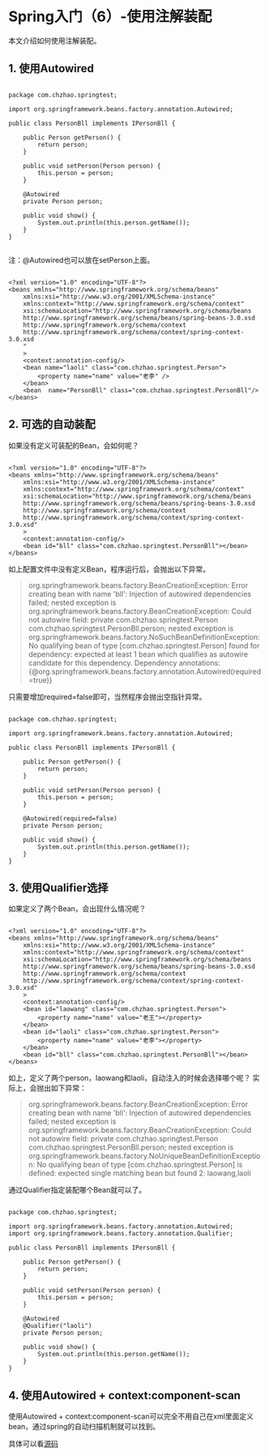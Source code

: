 # Spring入门（6）-使用注解装配

本文介绍如何使用注解装配。

## 1. 使用Autowired


```

package com.chzhao.springtest;

import org.springframework.beans.factory.annotation.Autowired;

public class PersonBll implements IPersonBll {

	public Person getPerson() {
		return person;
	}

	public void setPerson(Person person) {
		this.person = person;
	}

	@Autowired
	private Person person;

	public void show() {
		System.out.println(this.person.getName());
	}
}


```

注：@Autowired也可以放在setPerson上面。

```

<?xml version="1.0" encoding="UTF-8"?>
<beans xmlns="http://www.springframework.org/schema/beans"
	xmlns:xsi="http://www.w3.org/2001/XMLSchema-instance"
	xmlns:context="http://www.springframework.org/schema/context"
	xsi:schemaLocation="http://www.springframework.org/schema/beans 	
	http://www.springframework.org/schema/beans/spring-beans-3.0.xsd
	http://www.springframework.org/schema/context
	http://www.springframework.org/schema/context/spring-context-3.0.xsd
	"
	>
	<context:annotation-config/>
	<bean name="laoli" class="com.chzhao.springtest.Person">
		<property name="name" value="老李" />
	</bean>
	<bean  name="PersonBll" class="com.chzhao.springtest.PersonBll"/>
</beans>

```

## 2. 可选的自动装配

如果没有定义可装配的Bean，会如何呢？

```

<?xml version="1.0" encoding="UTF-8"?>
<beans xmlns="http://www.springframework.org/schema/beans"
	xmlns:xsi="http://www.w3.org/2001/XMLSchema-instance"
	xmlns:context="http://www.springframework.org/schema/context"
	xsi:schemaLocation="http://www.springframework.org/schema/beans 	
	http://www.springframework.org/schema/beans/spring-beans-3.0.xsd
	http://www.springframework.org/schema/context
	http://www.springframework.org/schema/context/spring-context-3.0.xsd"
	>
	<context:annotation-config/>
	<bean id="bll" class="com.chzhao.springtest.PersonBll"></bean>
</beans>

```

如上配置文件中没有定义Bean，程序运行后，会抛出以下异常。
> org.springframework.beans.factory.BeanCreationException: Error creating bean with name 'bll': Injection of autowired dependencies failed; nested exception is org.springframework.beans.factory.BeanCreationException: Could not autowire field: private com.chzhao.springtest.Person com.chzhao.springtest.PersonBll.person; nested exception is org.springframework.beans.factory.NoSuchBeanDefinitionException: No qualifying bean of type [com.chzhao.springtest.Person] found for dependency: expected at least 1 bean which qualifies as autowire candidate for this dependency. Dependency annotations: {@org.springframework.beans.factory.annotation.Autowired(required=true)}

只需要增加required=false即可，当然程序会抛出空指针异常。


```

package com.chzhao.springtest;

import org.springframework.beans.factory.annotation.Autowired;

public class PersonBll implements IPersonBll {

	public Person getPerson() {
		return person;
	}

	public void setPerson(Person person) {
		this.person = person;
	}

	@Autowired(required=false)
	private Person person;

	public void show() {
		System.out.println(this.person.getName());
	}
}

```

## 3. 使用Qualifier选择

如果定义了两个Bean，会出现什么情况呢？

```

<?xml version="1.0" encoding="UTF-8"?>
<beans xmlns="http://www.springframework.org/schema/beans"
	xmlns:xsi="http://www.w3.org/2001/XMLSchema-instance"
	xmlns:context="http://www.springframework.org/schema/context"
	xsi:schemaLocation="http://www.springframework.org/schema/beans 	
	http://www.springframework.org/schema/beans/spring-beans-3.0.xsd
	http://www.springframework.org/schema/context
	http://www.springframework.org/schema/context/spring-context-3.0.xsd"
	>
	<context:annotation-config/>
	<bean id="laowang" class="com.chzhao.springtest.Person">
		<property name="name" value="老王"></property>
	</bean>
	<bean id="laoli" class="com.chzhao.springtest.Person">
		<property name="name" value="老李"></property>
	</bean>
	<bean id="bll" class="com.chzhao.springtest.PersonBll"></bean>
</beans>

```

如上，定义了两个person，laowang和laoli，自动注入的时候会选择哪个呢？
实际上，会抛出如下异常：
> org.springframework.beans.factory.BeanCreationException: Error creating bean with name 'bll': Injection of autowired dependencies failed; nested exception is org.springframework.beans.factory.BeanCreationException: Could not autowire field: private com.chzhao.springtest.Person com.chzhao.springtest.PersonBll.person; nested exception is org.springframework.beans.factory.NoUniqueBeanDefinitionException: No qualifying bean of type [com.chzhao.springtest.Person] is defined: expected single matching bean but found 2: laowang,laoli

通过Qualifier指定装配哪个Bean就可以了。

```

package com.chzhao.springtest;

import org.springframework.beans.factory.annotation.Autowired;
import org.springframework.beans.factory.annotation.Qualifier;

public class PersonBll implements IPersonBll {

	public Person getPerson() {
		return person;
	}

	public void setPerson(Person person) {
		this.person = person;
	}

	@Autowired
	@Qualifier("laoli")
	private Person person;

	public void show() {
		System.out.println(this.person.getName());
	}
}

```


## 4. 使用Autowired + context:component-scan

使用Autowired + context:component-scan可以完全不用自己在xml里面定义bean，通过spring的自动扫描机制就可以找到。

具体可以看[源码](https://github.com/wardensky/blogs/tree/master/7.framework/spring/source-code/spring-code-demo/src/main/java/com/zch/spring_code_demo/demo6)
